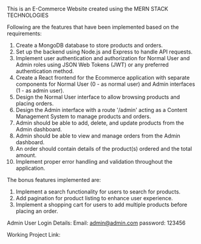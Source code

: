 This is an E-Commerce Website created using the MERN STACK TECHNOLOGIES

Following are the features that have been implemented based on the requirements:

1. Create a MongoDB database to store products and orders.
2. Set up the backend using Node.js and Express to handle API requests.
3. Implement user authentication and authorization for Normal User and Admin roles using JSON Web Tokens (JWT) or any preferred authentication method.
4. Create a React frontend for the Ecommerce application with separate components for Normal User (0 - as normal user) and Admin interfaces (1 - as admin user).
5. Design the Normal User interface to allow browsing products and placing orders.
6. Design the Admin interface with a route '/admin' acting as a Content Management System to manage products and orders.
7. Admin should be able to add, delete, and update products from the Admin dashboard.
8. Admin should be able to view and manage orders from the Admin dashboard.
9. An order should contain details of the product(s) ordered and the total amount.
10. Implement proper error handling and validation throughout the application.

The bonus features implemented are:

1. Implement a search functionality for users to search for products.
2. Add pagination for product listing to enhance user experience.
3. Implement a shopping cart for users to add multiple products before placing an order.

Admin User Login Details:
Email: admin@admin.com
password: 123456

Working Project Link:
